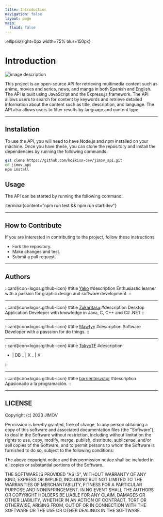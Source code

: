 ```yaml
---
title: Introduction
navigation: false
layout: page
main:
  fluid: false
---
```


:ellipsis{right=0px width=75% blur=150px}

# Introduction

![image description](https://3649716663-files.gitbook.io/~/files/v0/b/gitbook-x-prod.appspot.com/o/spaces%2FJTaA8UtbQA9Mn3IKor1y%2Fuploads%2Fgit-blob-e0e7378a871952c062a51ff5ccb7028f35440fce%2FJIMOV_logo.png?alt=media)

This project is an open-source API for retrieving multimedia content such as anime, movies and series, news, and manga in both Spanish and English. The API is built using JavaScript and the Express.js framework. The API allows users to search for content by keywords and retrieve detailed information about the content such as title, description, and language. The API also allows users to filter results by language and content type.

---

## Installation

To use the API, you will need to have Node.js and npm installed on your machine. Once you have these, you can clone the repository and install the dependencies by running the following commands:

```bash
git clone https://github.com/koikiss-dev/jimov_api.git
cd jimov_api
npm install
```

## Usage

The API can be started by running the following command:

:terminal{content="npm run test && npm run start:dev"}

---

## How to Contribute

If you are interested in contributing to the project, follow these instructions:

- Fork the repository.
- Make changes and test.
- Submit a pull request.

---

## Authors

::card{icon=logos:github-icon}
#title
[Yako](https://github.com/koikiss-dev)
#description
Enthusiastic learner with a passion for graphic design and software development.
::

---

::card{icon=logos:github-icon}
#title
[Zukaritasu](https://github.com/Zukaritasu)
#description
Desktop Application Developer with knowledge in Java, C, C++ and C# .NET
::

---

::card{icon=logos:github-icon}
#title
[Mawfyy](https://github.com/Mawfyy)
#description
Software Developer with a passsion for do things.
::

---

::card{icon=logos:github-icon}
#title
[TokyoTF](https://github.com/TokyoTF)
#description

- | DB _ | X _ | X

::

---

::card{icon=logos:github-icon}
#title
[barrientosvctor](https://github.com/barrientosvctor)
#description
Apasionado a la programación.
::

---

## LICENSE

Copyright (c) 2023 JIMOV

Permission is hereby granted, free of charge, to any person obtaining a copy of this software and associated documentation files (the "Software"), to deal in the Software without restriction, including without limitation the rights to use, copy, modify, merge, publish, distribute, sublicense, and/or sell copies of the Software, and to permit persons to whom the Software is furnished to do so, subject to the following conditions:

The above copyright notice and this permission notice shall be included in all copies or substantial portions of the Software.

THE SOFTWARE IS PROVIDED "AS IS", WITHOUT WARRANTY OF ANY KIND, EXPRESS OR IMPLIED, INCLUDING BUT NOT LIMITED TO THE WARRANTIES OF MERCHANTABILITY, FITNESS FOR A PARTICULAR PURPOSE AND NONINFRINGEMENT. IN NO EVENT SHALL THE AUTHORS OR COPYRIGHT HOLDERS BE LIABLE FOR ANY CLAIM, DAMAGES OR OTHER LIABILITY, WHETHER IN AN ACTION OF CONTRACT, TORT OR OTHERWISE, ARISING FROM, OUT OF OR IN CONNECTION WITH THE SOFTWARE OR THE USE OR OTHER DEALINGS IN THE SOFTWARE.
